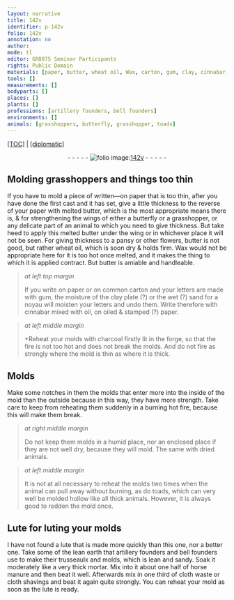 ```yaml
---
layout: narrative
title: 142v
identifier: p-142v
folio: 142v
annotation: no
author:
mode: tl
editor: GR8975 Seminar Participants
rights: Public Domain
materials: [paper, butter, wheat oil, Wax, carton, gum, clay, cinnabar, oil, charcoal, Lute, luting, earth, mortar, horse manure, cloth waste, cloth shavings, lute]
tools: []
measurements: []
bodyparts: []
places: []
plants: []
professions: [artillery founders, bell founders]
environments: []
animals: [grasshoppers, butterfly, grasshopper, toads]
---
```


<p><a href="{{ site.baseurl }}/translation/">[TOC]</a> | <a href="{{ site.baseurl }}/texts/p-142v_tc/" target="_blank">[diplomatic]</a></p><div class="folio" align="center">- - - - - <a href="http://gallica.bnf.fr/ark:/12148/btv1b10500001g/f290.image" target="_blank"><img src="https://cu-mkp.github.io/2017-workshop-edition/assets/photo-icon.png" alt="folio image: " style="display:inline-block; margin-bottom:-3px;"/>142v</a> - - - - - </div>  
  

## Molding <span class="al">grasshoppers</span> and things too thin

 
If you have to mold a piece of written—on <span class="m">paper</span> that is too thin, after you have done the first cast and it has set, give a little thickness to the reverse of your <span class="m">paper</span> with melted <span class="m">butter</span>, which is the most appropriate means there is, & for strengthening the wings of either a <span class="al">butterfly</span> or a <span class="al">grasshopper</span>, or any delicate part of an animal to which you need to give thickness. But take heed to apply this melted <span class="m">butter</span> under the wing or in whichever place it will not be seen. For giving thickness to a pansy or other flowers, <span class="m">butter</span> is not good, but rather <span class="m">wheat oil</span>, which is soon dry & holds firm. <span class="m">Wax</span> would not be appropriate here for it is too hot once melted, and it makes the thing to which it is applied contract. But <span class="m">butter</span> is amiable and handleable.
 
> *at left top margin*
> 
> 
> If you write on <span class="m">paper</span> or on common <span class="m">carton</span> and your letters are made with <span class="m">gum</span>, the moisture of the <span class="m">clay</span> plate (?) or the wet (?) sand for a noyau will moisten your letters <span class="sup">and</span> undo them. Write therefore with <span class="m">cinnabar</span> mixed with <span class="m">oil</span>, on oiled & stamped (?) <span class="m">paper</span>.
 
> *at left middle margin*
> 
> 
> \+Reheat your molds with <span class="m">charcoal</span> firstly lit in the forge, so that the fire is not too hot and does not break the molds. And do not fire as strongly where the mold is thin as where it is thick.
 
 
  

## Molds

 
Make some notches in them <span class="sup">the molds</span> that enter more into the inside of the mold than the outside because in this way, they have more strength. Take care to keep from reheating them suddenly in a burning hot fire, because this will make them break.
 
> *at right middle margin*
> 
> 
> Do not keep them <span class="sup">molds</span> in a humid place, nor an enclosed place if they are not well dry, because they will mold. The same with dried animals.
 
> *at left middle margin*
> 
> 
> It is not at all necessary to reheat the molds two times when the animal can pull away without burning, as do <span class="al">toads</span>, which can very well be molded hollow like all thick animals. However, it is always good to redden the mold once.
 
 
  

## <span class="m">Lute</span> for <span class="m">luting</span> your molds

 
I have not found a <span class="sup">lute</span> that is made more quickly than this one, nor a better one. Take some of the lean <span class="m">earth</span> that <span class="pro">artillery founders</span> and <span class="pro">bell founders</span> use to make their trusseaulx and molds, which is lean and sandy. Soak it moderately like a very thick <span class="m">mortar</span>. Mix into it about one half of <span class="m">horse manure</span> and then beat it well. Afterwards mix in one third of <span class="m">cloth waste</span> or <span class="m">cloth shavings</span> and beat it again quite strongly. You can reheat your mold as soon as the <span class="m">lute</span> is ready.
 
